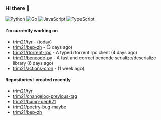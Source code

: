 ### Hi there 👋

![Python](https://img.shields.io/badge/python-3670A0?style=for-the-badge&logo=python&logoColor=ffdd54)
![Go](https://img.shields.io/badge/go-%2300ADD8.svg?style=for-the-badge&logo=go&logoColor=white)
![JavaScript](https://img.shields.io/badge/javascript-%23323330.svg?style=for-the-badge&logo=javascript&logoColor=%23F7DF1E)
![TypeScript](https://img.shields.io/badge/typescript-%23007ACC.svg?style=for-the-badge&logo=typescript&logoColor=white)

#### I'm currently working on

- [trim21/tyr](https://github.com/trim21/tyr) -  (today)
- [trim21/bep-zh](https://github.com/trim21/bep-zh) -  (3 days ago)
- [trim21/rtorrent-rpc](https://github.com/trim21/rtorrent-rpc) - A typed rtorrent rpc client (4 days ago)
- [trim21/bencode-py](https://github.com/trim21/bencode-py) - A fast and correct bencode serialize/deserialize library (6 days ago)
- [trim21/actions-cron](https://github.com/trim21/actions-cron) -  (1 week ago)

#### Repositories I created recently

- [trim21/tyr](https://github.com/trim21/tyr)
- [trim21/changelog-previous-tag](https://github.com/trim21/changelog-previous-tag)
- [trim21/bump-pep621](https://github.com/trim21/bump-pep621)
- [trim21/poetry-bug-maybe](https://github.com/trim21/poetry-bug-maybe)
- [trim21/bep-zh](https://github.com/trim21/bep-zh)
